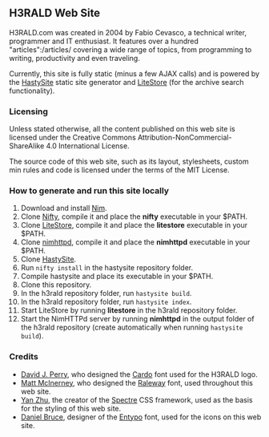 ## H3RALD Web Site

H3RALD.com was created in 2004 by Fabio Cevasco, a technical writer, programmer and IT enthusiast. It features over a hundred "articles":/articles/ covering a wide range of topics, from programming to writing, productivity and even traveling.

Currently, this site is fully static (minus a few AJAX calls) and is powered by the [HastySite](https://github.com/h3rald/hastysite/) static site generator and [LiteStore](https://github.com/h3rald/litestore/) (for the archive search functionality).


### Licensing

Unless stated otherwise, all the content published on this web site is licensed under the Creative Commons Attribution-NonCommercial-ShareAlike 4.0 International License. 

The source code of this web site, such as its layout, stylesheets, custom min rules and code is licensed under the terms of the MIT License.

### How to generate and run this site locally

1. Download and install [Nim](https://nim-lang.org).
2. Clone [Nifty](https://github.com/h3rald/nifty/), compile it and place the **nifty** executable in your $PATH.
2. Clone [LiteStore](https://github.com/h3rald/litestore/), compile it and place the **litestore** executable in your $PATH.
2. Clone [nimhttpd](https://github.com/h3rald/nimhttpd/), compile it and place the **nimhttpd** executable in your $PATH.
3. Clone [HastySite](https://github.com/h3rald/hastysite/).
4. Run `nifty install` in the hastysite repository folder.
5. Compile hastysite and place its executable in your $PATH.
6. Clone this repository.
7. In the h3rald repository folder, run `hastysite build`.
8. In the h3rald repository folder, run `hastysite index`.
9. Start LiteStore by running **litestore** in the h3rald repository folder.
10. Start the NimHTTPd server by running **nimhttpd** in the output folder of the h3rald repository (create automatically when running `hastysite build`).


### Credits

* [David J. Perry](http://scholarsfonts.net/), who designed the [Cardo](http://scholarsfonts.net/cardofnt.html) font used for the H3RALD logo.
* [Matt McInerney](https://www.theleagueofmoveabletype.com/members/matt), who designed the [Raleway](https://www.theleagueofmoveabletype.com/raleway) font, used throughout this web site.
* [Yan Zhu](https://twitter.com/picturepan2), the creator of the [Spectre](https://picturepan2.github.io/spectre/) CSS framework, used as the basis for the styling of this web site.
* [Daniel Bruce](http://www.danielbruce.se/), designer of the [Entypo](http://www.entypo.com/) font, used for the icons on this web site.

